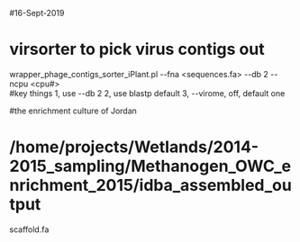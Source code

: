 #16-Sept-2019

# virsorter to pick virus contigs out

wrapper_phage_contigs_sorter_iPlant.pl --fna <sequences.fa> --db 2 --ncpu <cpu#>  
#key things
1, use --db 2
2, use blastp default
3, --virome, off, default one


#the enrichment culture of Jordan
# /home/projects/Wetlands/2014-2015_sampling/Methanogen_OWC_enrichment_2015/idba_assembled_output
scaffold.fa


